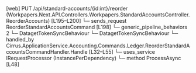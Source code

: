 [web] PUT /api/standard-accounts/{id:int}/reorder  (Workpapers.Next.API.Controllers.Workpapers.StandardAccountsController.ReorderAccounts)  [L195–L200]
  └─ sends_request ReorderStandardAccountsCommand [L198]
    └─ generic_pipeline_behaviors 2
      └─ DatagetTokenSyncBehaviour
      └─ DatagetTokenSyncBehaviour
    └─ handled_by Cirrus.ApplicationService.Accounting.Commands.Ledger.ReorderStandardAccountsCommandHandler.Handle [L32–L55]
      └─ uses_service IRequestProcessor (InstancePerDependency)
        └─ method ProcessAsync [L48]

